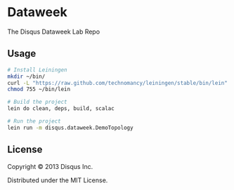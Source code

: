 # Dataweek

The Disqus Dataweek Lab Repo

## Usage

```bash
# Install Leiningen
mkdir ~/bin/
curl -L "https://raw.github.com/technomancy/leiningen/stable/bin/lein" > ~/bin/lein
chmod 755 ~/bin/lein

# Build the project
lein do clean, deps, build, scalac

# Run the project
lein run -m disqus.dataweek.DemoTopology
```

## License

Copyright © 2013 Disqus Inc.

Distributed under the MIT License.
